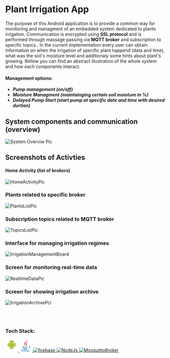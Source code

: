 # Plant Irrigation App

The purpose of this Android application is to provide a common way for monitoring and managment of an embedded system dedicated to plants irrigation. Communication is encrypted using **SSL protocol** and is performed through massage passing via **MQTT broker** and subscription to specific topics.. In the current implementation every user can obtain information on when the irrigation of specific plant happend (data and time), what was the soil's moisture level and additionaly some hints about plant's growing. Bellow you can find an abstract illustration of the whole system and how each components interact.

#### Management options:
  * **_Pump management (on/off)_**
  * **_Moisture Managment (maintainging certain soil moisture in %)_**
  * **_Delayed Pump Start (start pump at specific date and time with desired durtion)_**
  
## System components and communication (overview)

![System Overviw Pic](https://i.ibb.co/WnYxNSV/Irrigation-Syst-Overview.png)

## Screenshots of Activties
#### Home Activity (list of brokers)
![HomeActivityPic](https://i.ibb.co/KVy9jSP/Hnet-com-image.jpg)
<br>
### Plants related to specific broker
![PlantsListPic](https://i.ibb.co/mXXbTp8/Plants-List-Scr-Shot.jpg)
<br>
### Subscription topics related to MQTT broker
![TopicsListPic](https://i.ibb.co/98cvBMz/Topics-List-Scr-Shot.jpg)
<br>
### Interface for managing irrigation regimes
![IrrigationManagementBoard](https://i.ibb.co/b1ryLWg/Management-Board-Prt-Scr.jpg)
<br>
### Screen for monitoring real-time data
![RealtimeDataPic](https://i.ibb.co/1qDFQZ6/Realtime-Data-Scrn-Shot-2.jpg)
<br>
### Screen for showing irrigation archive
![IrrigationArchivePci](https://i.ibb.co/qDQshHZ/Irrigation-Archive-Scrn-Shot.jpg)

<br><br>

<h3 align="left">Tech Stack:</h3>
<p align="left"> <a href="https://developer.android.com" target="_blank"> <img src="https://raw.githubusercontent.com/devicons/devicon/master/icons/android/android-original-wordmark.svg" alt="android" width="40" height="40"/> </a> <a href="https://www.java.com" target="_blank"> <img src="https://raw.githubusercontent.com/devicons/devicon/master/icons/java/java-original.svg" alt="java" width="40" height="40"/> </a> <a href="https://firebase.google.com/" target="_blank"> <img src="https://www.vectorlogo.zone/logos/firebase/firebase-icon.svg" alt="firebase" width="40" height="40"/> </a> 
<a href="https://nodejs.org/en/" target="_blank"> <img src="https://www.vectorlogo.zone/logos/nodejs/nodejs-ar21.svg" alt="NodeJs" width="60" height="50"/> </a>  <a href="https://mosquitto.org/" target="_blank"> <img src="https://mosquitto.org/images/mosquitto-text-side-28.png" alt="MosquittoBroker" width="90" height="40"/> </a> </p>